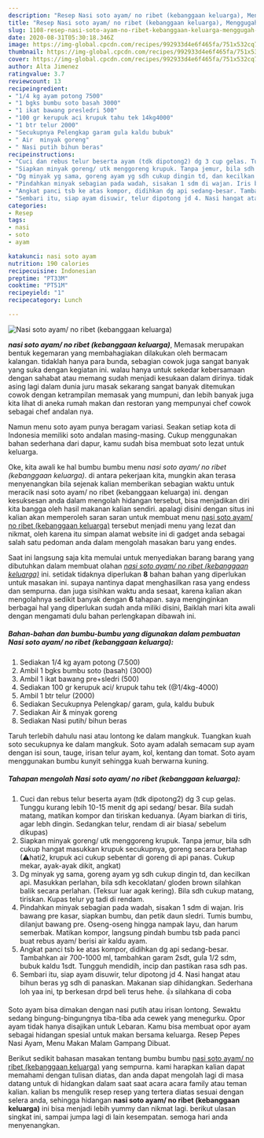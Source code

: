 ```yaml
---
description: "Resep Nasi soto ayam/ no ribet (kebanggaan keluarga), Menggugah Selera"
title: "Resep Nasi soto ayam/ no ribet (kebanggaan keluarga), Menggugah Selera"
slug: 1108-resep-nasi-soto-ayam-no-ribet-kebanggaan-keluarga-menggugah-selera
date: 2020-08-31T05:30:18.346Z
image: https://img-global.cpcdn.com/recipes/992933d4e6f465fa/751x532cq70/nasi-soto-ayam-no-ribet-kebanggaan-keluarga-foto-resep-utama.jpg
thumbnail: https://img-global.cpcdn.com/recipes/992933d4e6f465fa/751x532cq70/nasi-soto-ayam-no-ribet-kebanggaan-keluarga-foto-resep-utama.jpg
cover: https://img-global.cpcdn.com/recipes/992933d4e6f465fa/751x532cq70/nasi-soto-ayam-no-ribet-kebanggaan-keluarga-foto-resep-utama.jpg
author: Alta Jimenez
ratingvalue: 3.7
reviewcount: 13
recipeingredient:
- "1/4 kg ayam potong 7500"
- "1 bgks bumbu soto basah 3000"
- "1 ikat bawang presledri 500"
- "100 gr kerupuk aci krupuk tahu tek 14kg4000"
- "1 btr telur 2000"
- "Secukupnya Pelengkap garam gula kaldu bubuk"
- " Air  minyak goreng"
- " Nasi putih bihun beras"
recipeinstructions:
- "Cuci dan rebus telur beserta ayam (tdk dipotong2) dg 3 cup gelas. Tunggu kurang lebih 10-15 menit dg api sedang/ besar. Bila sudah matang, matikan kompor dan tiriskan keduanya. (Ayam biarkan di tiris, agar lebh dingin. Sedangkan telur, rendam di air biasa/ sebelum dikupas)"
- "Siapkan minyak goreng/ utk menggoreng krupuk. Tanpa jemur, bila sdh cukup hangat masukkan krupuk secukupnya, goreng secara bertahap (⚠hati2, krupuk aci cukup sebentar di goreng di api panas. Cukup mekar, ayak-ayak dikit, angkat)"
- "Dg minyak yg sama, goreng ayam yg sdh cukup dingin td, dan kecilkan api. Masukkan perlahan, bila sdh kecoklatan/ gloden brown silahkan balik secara perlahan. (Teksur luar agak kering). Bila sdh cukup matang, tiriskan. Kupas telur yg tadi di rendam."
- "Pindahkan minyak sebagian pada wadah, sisakan 1 sdm di wajan. Iris bawang pre kasar, siapkan bumbu, dan petik daun sledri. Tumis bumbu, dilanjut bawang pre. Oseng-oseng hingga nampak layu, dan harum semerbak. Matikan kompor, langsung pindah bumbu tsb pada panci buat rebus ayam/ berisi air kaldu ayam."
- "Angkat panci tsb ke atas kompor, didihkan dg api sedang-besar. Tambahkan air 700-1000 ml, tambahkan garam 2sdt, gula 1/2 sdm, bubuk kaldu 1sdt. Tungguh mendidih, incip dan pastikan rasa sdh pas."
- "Sembari itu, siap ayam disuwir, telur dipotong jd 4. Nasi hangat atau bihun beras yg sdh di panaskan. Makanan siap dihidangkan. Sederhana loh yaa ini, tp berkesan drpd beli terus hehe. 👍 silahkana di coba"
categories:
- Resep
tags:
- nasi
- soto
- ayam

katakunci: nasi soto ayam 
nutrition: 190 calories
recipecuisine: Indonesian
preptime: "PT33M"
cooktime: "PT51M"
recipeyield: "1"
recipecategory: Lunch

---
```



![Nasi soto ayam/ no ribet (kebanggaan keluarga)](https://img-global.cpcdn.com/recipes/992933d4e6f465fa/751x532cq70/nasi-soto-ayam-no-ribet-kebanggaan-keluarga-foto-resep-utama.jpg)

<b><i>nasi soto ayam/ no ribet (kebanggaan keluarga)</i></b>, Memasak merupakan bentuk kegemaran yang membahagiakan dilakukan oleh bermacam kalangan. tidaklah hanya para bunda, sebagian cowok juga sangat banyak yang suka dengan kegiatan ini. walau hanya untuk sekedar kebersamaan dengan sahabat atau memang sudah menjadi kesukaan dalam dirinya. tidak asing lagi dalam dunia juru masak sekarang sangat banyak ditemukan cowok dengan ketrampilan memasak yang mumpuni, dan lebih banyak juga kita lihat di aneka rumah makan dan restoran yang mempunyai chef cowok sebagai chef andalan nya.

Namun menu soto ayam punya beragam variasi. Seakan setiap kota di Indonesia memiliki soto andalan masing-masing. Cukup menggunakan bahan sederhana dari dapur, kamu sudah bisa membuat soto lezat untuk keluarga.

Oke, kita awali ke hal bumbu bumbu menu <i>nasi soto ayam/ no ribet (kebanggaan keluarga)</i>. di antara pekerjaan kita, mungkin akan terasa menyenangkan bila sejenak kalian memberikan sebagian waktu untuk meracik nasi soto ayam/ no ribet (kebanggaan keluarga) ini. dengan kesuksesan anda dalam mengolah hidangan tersebut, bisa menjadikan diri kita bangga oleh hasil makanan kalian sendiri. apalagi disini dengan situs ini kalian akan memperoleh saran saran untuk membuat menu <u>nasi soto ayam/ no ribet (kebanggaan keluarga)</u> tersebut menjadi menu yang lezat dan nikmat, oleh karena itu simpan alamat website ini di gadget anda sebagai salah satu pedoman anda dalam mengolah masakan baru yang endes.


Saat ini langsung saja kita memulai untuk menyediakan barang barang yang dibutuhkan dalam membuat olahan <u><i>nasi soto ayam/ no ribet (kebanggaan keluarga)</i></u> ini. setidak tidaknya diperlukan <b>8</b> bahan bahan yang diperlukan untuk masakan ini. supaya nantinya dapat menghasilkan rasa yang endess dan sempurna. dan juga sisihkan waktu anda sesaat, karena kalian akan mengolahnya sedikit banyak dengan <b>6</b> tahapan. saya menginginkan berbagai hal yang diperlukan sudah anda miliki disini, Baiklah mari kita awali dengan mengamati dulu bahan perlengkapan dibawah ini.

<!--inarticleads1-->

##### Bahan-bahan dan bumbu-bumbu yang digunakan dalam pembuatan Nasi soto ayam/ no ribet (kebanggaan keluarga):

1. Sediakan 1/4 kg ayam potong (7.500)
1. Ambil 1 bgks bumbu soto (basah) (3000)
1. Ambil 1 ikat bawang pre+sledri (500)
1. Sediakan 100 gr kerupuk aci/ krupuk tahu tek (@1/4kg-4000)
1. Ambil 1 btr telur (2000)
1. Sediakan Secukupnya Pelengkap/ garam, gula, kaldu bubuk
1. Sediakan  Air &amp; minyak goreng
1. Sediakan  Nasi putih/ bihun beras


Taruh terlebih dahulu nasi atau lontong ke dalam mangkuk. Tuangkan kuah soto secukupnya ke dalam mangkuk. Soto ayam adalah semacam sup ayam dengan isi soun, tauge, irisan telur ayam, kol, kentang dan tomat. Soto ayam menggunakan bumbu kunyit sehingga kuah berwarna kuning. 

<!--inarticleads2-->

##### Tahapan mengolah Nasi soto ayam/ no ribet (kebanggaan keluarga):

1. Cuci dan rebus telur beserta ayam (tdk dipotong2) dg 3 cup gelas. Tunggu kurang lebih 10-15 menit dg api sedang/ besar. Bila sudah matang, matikan kompor dan tiriskan keduanya. (Ayam biarkan di tiris, agar lebh dingin. Sedangkan telur, rendam di air biasa/ sebelum dikupas)
1. Siapkan minyak goreng/ utk menggoreng krupuk. Tanpa jemur, bila sdh cukup hangat masukkan krupuk secukupnya, goreng secara bertahap (⚠hati2, krupuk aci cukup sebentar di goreng di api panas. Cukup mekar, ayak-ayak dikit, angkat)
1. Dg minyak yg sama, goreng ayam yg sdh cukup dingin td, dan kecilkan api. Masukkan perlahan, bila sdh kecoklatan/ gloden brown silahkan balik secara perlahan. (Teksur luar agak kering). Bila sdh cukup matang, tiriskan. Kupas telur yg tadi di rendam.
1. Pindahkan minyak sebagian pada wadah, sisakan 1 sdm di wajan. Iris bawang pre kasar, siapkan bumbu, dan petik daun sledri. Tumis bumbu, dilanjut bawang pre. Oseng-oseng hingga nampak layu, dan harum semerbak. Matikan kompor, langsung pindah bumbu tsb pada panci buat rebus ayam/ berisi air kaldu ayam.
1. Angkat panci tsb ke atas kompor, didihkan dg api sedang-besar. Tambahkan air 700-1000 ml, tambahkan garam 2sdt, gula 1/2 sdm, bubuk kaldu 1sdt. Tungguh mendidih, incip dan pastikan rasa sdh pas.
1. Sembari itu, siap ayam disuwir, telur dipotong jd 4. Nasi hangat atau bihun beras yg sdh di panaskan. Makanan siap dihidangkan. Sederhana loh yaa ini, tp berkesan drpd beli terus hehe. 👍 silahkana di coba


Soto ayam bisa dimakan dengan nasi putih atau irisan lontong. Sewaktu sedang bingung-bingungnya tiba-tiba ada cewek yang menegurku. Opor ayam tidak hanya disajikan untuk Lebaran. Kamu bisa membuat opor ayam sebagai hidangan spesial untuk makan bersama keluarga. Resep Pepes Nasi Ayam, Menu Makan Malam Gampang Dibuat. 

Berikut sedikit bahasan masakan tentang bumbu bumbu <u>nasi soto ayam/ no ribet (kebanggaan keluarga)</u> yang sempurna. kami harapkan kalian dapat memahami dengan tulisan diatas, dan anda dapat mengolah lagi di masa datang untuk di hidangkan dalam saat saat acara acara family atau teman kalian. kalian bs mengulik resep resep yang tertera diatas sesuai dengan selera anda, sehingga hidangan <b>nasi soto ayam/ no ribet (kebanggaan keluarga)</b> ini bisa menjadi lebih yummy dan nikmat lagi. berikut ulasan singkat ini, sampai jumpa lagi di lain kesempatan. semoga hari anda menyenangkan.
